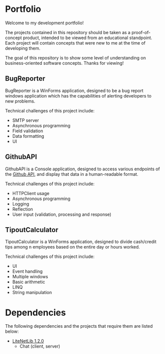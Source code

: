 # Portfolio

Welcome to my development portfolio!

The projects contained in this repository should be taken as a proof-of-concept product, intended to be viewed from an educational standpoint.
Each project will contain concepts that were new to me at the time of developing them. 

The goal of this repository is to show some level of understanding on business-oriented software concepts. Thanks for viewing!

## BugReporter
BugReporter is a WinForms application, designed to be a bug report windows application which has the capabilities of alerting developers to new problems.

Technical challenges of this project include:
- SMTP server
- Asynchronous programming
- Field validation
- Data formatting
- UI

## GithubAPI
GithubAPI is a Console application, designed to access various endpoints of the [Github API](https://api.github.com), and display that data in a human-readable format.

Technical challenges of this project include:
- HTTPClient usage
- Asynchronous programming
- Logging
- Reflection
- User input (validation, processing and response)

## TipoutCalculator
TipoutCalculator is a WinForms application, designed to divide cash/credit tips among n employees based on the entire day or hours worked.

Technical challenges of this project include:
- UI
- Event handling
- Multiple windows
- Basic arithmetic
- LINQ
- String manipulation

# Dependencies
The following dependencies and the projects that require them are listed below:

- [LiteNetLib 1.2.0](https://github.com/RevenantX/LiteNetLib/releases/tag/v1.2.0)
   - Chat (client, server)